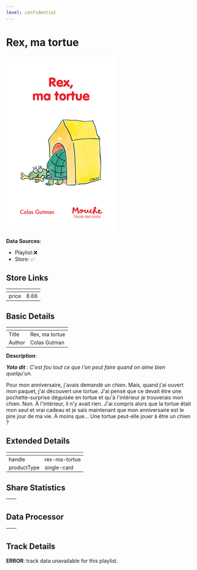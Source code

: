 ```yaml
---
level: confidential
---
```

# Rex, ma tortue

![card_[eCYa1].png](../../img/cards/card_[eCYa1].png)

**Data Sources**: 

- Playlist:❌
- Store: ✅


## Store Links

| <!-- --> | <!-- --> |
| - | - |
| price | 8.66 |


## Basic Details

| <!-- --> | <!-- --> |
| - | - |
| Title | Rex, ma tortue |
| Author | Colas Gutman |

**Description**:

_**Yoto dit** : C'est fou tout ce que l'on peut faire quand on aime bien quelqu'un._  

﻿Pour mon anniversaire, j'avais demandé un chien. Mais, quand j'ai ouvert mon paquet, j'ai découvert une tortue. J'ai pensé que ce devait être une pochette-surprise déguisée en tortue et qu'à l'intérieur je trouverais mon chien. Non. À l'intérieur, il n'y avait rien. J'ai compris alors que la tortue était mon seul et vrai cadeau et je sais maintenant que mon anniversaire est le pire jour de ma vie. À moins que... Une tortue peut-elle jouer à être un chien ?


## Extended Details

| <!-- --> | <!-- --> |
| - | - |
| handle | rex-ma-tortue |
| productType | single-card |


## Share Statistics

| <!-- --> | <!-- --> |
| - | - |


## Data Processor

| <!-- --> | <!-- --> |
| - | - |


## Track Details

**ERROR**: track data unavailable for this playlist.
